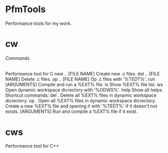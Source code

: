 # PfmTools
Performance tools for my work.
# cw
###### Commands
Performance tool for C
new   <FILE NAME> .. [FILE NAME]
      Create new .c files.
del   <FILE NAME> .. [FILE NAME]
      Delete .c files.
op    <FILE NAME> .. [FILE NAME]
	    Op .c files with '%TEDT%'.
run   <FILE NAME> [ARGUMENTS]
	    Compile and run a %EXT% file.
ls    Show %EXT% file list.
ws    Open dynamic workspace dicrectory with '%ODWS%'.
help  Show all helps.
Shortcut commands:
del   .
      Delete all %EXT% files in dynamic workspace dicrectory.
op    .
      Open all %EXT% files in dynamic workspace dicrectory.
<FILE NAME>
      Create a new %EXT% file and opening it with '%TEDT%' if it doesn't not exists.
<FILE NAME> [ARGUMENTS]
      Run and compile a %EXT% file if it exist.
# cws
Performance tool for C++
